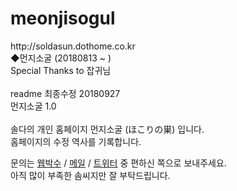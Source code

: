 # meonjisogul
<p>http://soldasun.dothome.co.kr<br>◆먼지소굴 (20180813 ~ )<br>Special Thanks to 잡귀님<br><br>readme 최종수정 20180927<br>먼지소굴 1.0<br><br>솔다의 개인 홈페이지 먼지소굴 (ほこりの巣) 입니다.<br>홈페이지의 수정 역사를 기록합니다.</p>
<p>문의는 <a href="http://soldasun.dothome.co.kr/webclap.html" target="_blank">웹박수</a> / <a href="mailto:soldasun@gmail.com">메일</a> / <a href="https://twitter.com/SOLDAPI" target="_blank">트위터</a> 중 편하신 쪽으로 보내주세요.<br>아직 많이 부족한 솜씨지만 잘 부탁드립니다.</p>
